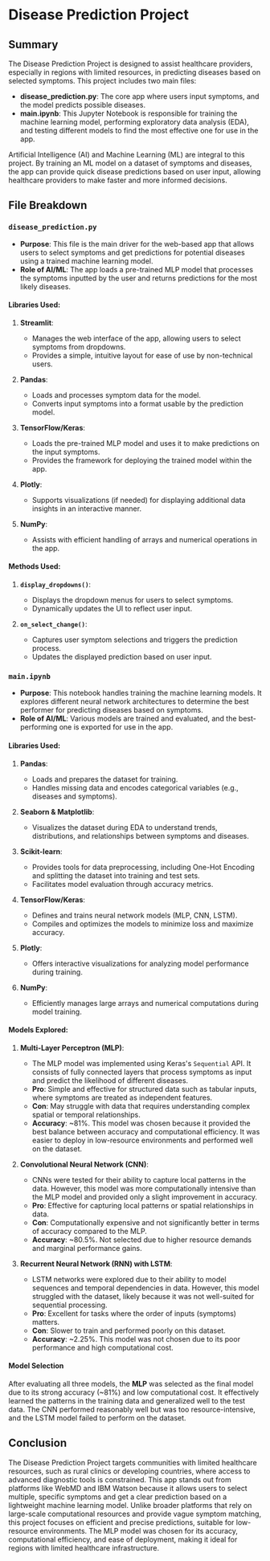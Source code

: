# Disease Prediction Project

## Summary
The Disease Prediction Project is designed to assist healthcare providers, especially in regions with limited resources, in predicting diseases based on selected symptoms. This project includes two main files:
- **disease_prediction.py**: The core app where users input symptoms, and the model predicts possible diseases.
- **main.ipynb**: This Jupyter Notebook is responsible for training the machine learning model, performing exploratory data analysis (EDA), and testing different models to find the most effective one for use in the app.

Artificial Intelligence (AI) and Machine Learning (ML) are integral to this project. By training an ML model on a dataset of symptoms and diseases, the app can provide quick disease predictions based on user input, allowing healthcare providers to make faster and more informed decisions.

## File Breakdown

### `disease_prediction.py`
- **Purpose**: This file is the main driver for the web-based app that allows users to select symptoms and get predictions for potential diseases using a trained machine learning model.
- **Role of AI/ML**: The app loads a pre-trained MLP model that processes the symptoms inputted by the user and returns predictions for the most likely diseases.

#### Libraries Used:
1. **Streamlit**:
   - Manages the web interface of the app, allowing users to select symptoms from dropdowns.
   - Provides a simple, intuitive layout for ease of use by non-technical users.

2. **Pandas**:
   - Loads and processes symptom data for the model.
   - Converts input symptoms into a format usable by the prediction model.

3. **TensorFlow/Keras**:
   - Loads the pre-trained MLP model and uses it to make predictions on the input symptoms.
   - Provides the framework for deploying the trained model within the app.

4. **Plotly**:
   - Supports visualizations (if needed) for displaying additional data insights in an interactive manner.

5. **NumPy**:
   - Assists with efficient handling of arrays and numerical operations in the app.

#### Methods Used:
1. **`display_dropdowns()`**:
   - Displays the dropdown menus for users to select symptoms.
   - Dynamically updates the UI to reflect user input.

2. **`on_select_change()`**:
   - Captures user symptom selections and triggers the prediction process.
   - Updates the displayed prediction based on user input.

### `main.ipynb`
- **Purpose**: This notebook handles training the machine learning models. It explores different neural network architectures to determine the best performer for predicting diseases based on symptoms.
- **Role of AI/ML**: Various models are trained and evaluated, and the best-performing one is exported for use in the app.

#### Libraries Used:
1. **Pandas**:
   - Loads and prepares the dataset for training.
   - Handles missing data and encodes categorical variables (e.g., diseases and symptoms).

2. **Seaborn & Matplotlib**:
   - Visualizes the dataset during EDA to understand trends, distributions, and relationships between symptoms and diseases.

3. **Scikit-learn**:
   - Provides tools for data preprocessing, including One-Hot Encoding and splitting the dataset into training and test sets.
   - Facilitates model evaluation through accuracy metrics.

4. **TensorFlow/Keras**:
   - Defines and trains neural network models (MLP, CNN, LSTM).
   - Compiles and optimizes the models to minimize loss and maximize accuracy.

5. **Plotly**:
   - Offers interactive visualizations for analyzing model performance during training.

6. **NumPy**:
   - Efficiently manages large arrays and numerical computations during model training.

#### Models Explored:
1. **Multi-Layer Perceptron (MLP)**:
   - The MLP model was implemented using Keras's `Sequential` API. It consists of fully connected layers that process symptoms as input and predict the likelihood of different diseases.
   - **Pro**: Simple and effective for structured data such as tabular inputs, where symptoms are treated as independent features.
   - **Con**: May struggle with data that requires understanding complex spatial or temporal relationships.
   - **Accuracy**: ~81%. This model was chosen because it provided the best balance between accuracy and computational efficiency. It was easier to deploy in low-resource environments and performed well on the dataset.

2. **Convolutional Neural Network (CNN)**:
   - CNNs were tested for their ability to capture local patterns in the data. However, this model was more computationally intensive than the MLP model and provided only a slight improvement in accuracy.
   - **Pro**: Effective for capturing local patterns or spatial relationships in data.
   - **Con**: Computationally expensive and not significantly better in terms of accuracy compared to the MLP.
   - **Accuracy**: ~80.5%. Not selected due to higher resource demands and marginal performance gains.

3. **Recurrent Neural Network (RNN) with LSTM**:
   - LSTM networks were explored due to their ability to model sequences and temporal dependencies in data. However, this model struggled with the dataset, likely because it was not well-suited for sequential processing.
   - **Pro**: Excellent for tasks where the order of inputs (symptoms) matters.
   - **Con**: Slower to train and performed poorly on this dataset.
   - **Accuracy**: ~2.25%. This model was not chosen due to its poor performance and high computational cost.

#### Model Selection
After evaluating all three models, the **MLP** was selected as the final model due to its strong accuracy (~81%) and low computational cost. It effectively learned the patterns in the training data and generalized well to the test data. The CNN performed reasonably well but was too resource-intensive, and the LSTM model failed to perform on the dataset.

## Conclusion
The Disease Prediction Project targets communities with limited healthcare resources, such as rural clinics or developing countries, where access to advanced diagnostic tools is constrained. This app stands out from platforms like WebMD and IBM Watson because it allows users to select multiple, specific symptoms and get a clear prediction based on a lightweight machine learning model. Unlike broader platforms that rely on large-scale computational resources and provide vague symptom matching, this project focuses on efficient and precise predictions, suitable for low-resource environments. The MLP model was chosen for its accuracy, computational efficiency, and ease of deployment, making it ideal for regions with limited healthcare infrastructure.



